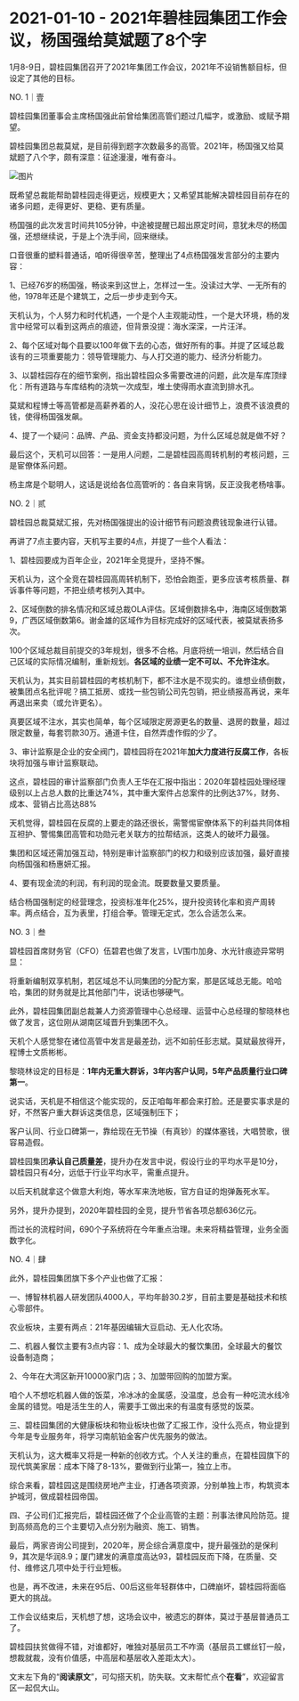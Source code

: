 # 2021-01-10 - 2021年碧桂园集团工作会议，杨国强给莫斌题了8个字

1月8-9日，碧桂园集团召开了2021年集团工作会议，2021年不设销售额目标，但设定了其他的目标。

NO. 1｜壹

碧桂园集团董事会主席杨国强此前曾给集团高管们题过几幅字，或激励、或赋予期望。

碧桂园集团总裁莫斌，是目前得到题字次数最多的高管。2021年，杨国强又给莫斌题了八个字，颇有深意：征途漫漫，唯有奋斗。

![图片](https://mmbiz.qpic.cn/mmbiz_jpg/11MRJ9lllc3q8QYNUmibjWYiclxQM26llqbcgnVuhM0rH0Sia2ECWxCAWfj5Lw3eou7HLibW8MwlnuDVgNUy3FqB2Q/640?wx_fmt=jpeg&tp=webp&wxfrom=5&wx_lazy=1)

既希望总裁能帮助碧桂园走得更远，规模更大；又希望其能解决碧桂园目前存在的诸多问题，走得更好、更稳、更有质量。

杨国强的此次发言时间共105分钟，中途被提醒已超出原定时间，意犹未尽的杨国强，还想继续说，于是上个洗手间，回来继续。

口音很重的塑料普通话，咱听得很辛苦，整理出了4点杨国强发言部分的主要内容：

1、已经76岁的杨国强，畅谈来到这世上，怎样过一生。没读过大学、一无所有的他，1978年还是个建筑工，之后一步步走到今天。

天机认为，个人努力和时代机遇，一个是个人主观能动性，一个是大环境，杨的发言中经常可以看到这两点的痕迹，但背景没提：海水深深，一片汪洋。

2、每个区域对每个县要以100年做下去的心态，做好所有的事。并提了区域总裁该有的三项重要能力：领导管理能力、与人打交道的能力、经济分析能力。

3、以碧桂园存在的细节案例，指出碧桂园众多需要改进的问题，此次是车库顶绿化：所有道路与车库结构的浇筑一次成型，堆土使得雨水直流到排水孔。

莫斌和程博士等高管都是高薪养着的人，没花心思在设计细节上，浪费不该浪费的钱，使得杨国强发飙。

4、提了一个疑问：品牌、产品、资金支持都没问题，为什么区域总就是做不好？

最后这个，天机可以回答：一是用人问题，二是碧桂园高周转机制的考核问题，三是宦僚体系问题。

杨主席是个聪明人，这话是说给各位高管听的：各自来背锅，反正没我老杨啥事。

NO. 2｜贰

碧桂园总裁莫斌汇报，先对杨国强提出的设计细节有问题浪费钱现象进行认错。

再讲了7点主要内容，天机写主要的4点，并提了一些个人看法：

1、碧桂园要成为百年企业，2021年全竞提升，坚持不懈。

天机认为，这个全竞在碧桂园高周转机制下，恐怕会跑歪，更多应该考核质量、群诉事件等问题，不把业绩考核列入其中。

2、区域倒数的排名情况和区域总裁OLA评估。区域倒数排名中，海南区域倒数第9，广西区域倒数第6。谢金雄的区域作为目标完成好的区域代表，被莫斌表扬多次。

100个区域总裁目前提交的3年规划，很多不合格。月底将统一培训，然后结合自己区域的实际情况编制，重新规划。**各区域的业绩一定不可以、不允许注水**。

天机认为，其实目前碧桂园的考核机制下，都不注水是不现实的。谁想业绩倒数，被集团点名批评呢？搞工抵房、或找一些包销公司先包销，把业绩报高再说，来年再退出来卖（或允许更名）。

真要区域不注水，其实也简单，每个区域限定房源更名的数量、退房的数量，超过限定数量，每套罚款30万。通道卡住，自然弄虚作假的少了。

3、审计监察是企业的安全阀门，碧桂园将在2021年**加大力度进行反腐工作**，各板块将加强与审计监察联动。

这点，碧桂园的审计监察部门负责人王华在汇报中指出：2020年碧桂园处理经理级别以上占总人数的比重达74%，其中重大案件占总案件的比例达37%，财务、成本、营销占比高达88%

天机觉得，碧桂园在反腐的上要走的路还很长，需警惕宦僚体系下的利益共同体相互袒护、警惕集团高管和功勋元老关联方的拉帮结派，这类人的破坏力最强。

集团和区域还需加强互动，特别是审计监察部门的权力和级别应该加强，最好直接向杨国强和杨惠妍汇报。

4、要有现金流的利润，有利润的现金流。既要数量又要质量。

结合杨国强制定的经营理念，投资标准年化25%，提升投资转化率和资产周转率。两点结合，互为表里，打组合拳。管理无定式，怎么合适怎么来。

NO. 3｜叁

碧桂园首席财务官（CFO）伍碧君也做了发言，LV围巾加身、水光针痕迹异常明显：

将重新编制双享机制，若区域总不认同集团的分配方案，那是区域总无能。哈哈哈，集团的财务就是比其他部门牛，说话也够硬气。

此外，碧桂园集团副总裁兼人力资源管理中心总经理、运营中心总经理的黎晓林也做了发言，这位刚从湖南区域晋升到集团不久。

天机个人感觉黎在诸位高管中发言是最差劲，远不如前任彭志斌。莫斌最放得开，程博士文质彬彬。

黎晓林设定的目标是：**1年内无重大群诉，3年内客户认同，5年产品质量行业口碑第一**。

说实话，天机是不相信这个能实现的，反正咱每年都会来打脸。还是要实事求是的好，不然客户重大群诉这类信息，区域强制压下；

客户认同、行业口碑第一，靠给现在无节操（有真钞）的媒体塞钱，大唱赞歌，很容易造假。

碧桂园集团**承认自己质量差**，提升办在发言中说，假设行业的平均水平是10分，碧桂园只有4分，远低于行业平均水平，需重点提升。

以后天机就拿这个做意大利炮，等水军来洗地板，官方自证的炮弹轰死水军。

另外，提升办提到，2020年碧桂园的全竞，提升节省各项总额636亿元。

而过长的流程时间，690个子系统将在今年重点治理。未来将精益管理，业务全面数字化。

NO. 4｜肆

此外，碧桂园集团旗下多个产业也做了汇报：

一、博智林机器人研发团队4000人，平均年龄30.2岁，目前主要是基础技术和核心零部件。

农业板块，主要有两点：21年基因编辑大豆启动、无人化农场。

二、机器人餐饮主要有3点内容：1、成为全球最大的餐饮集团，全球最大的餐饮设备制造商；

2、今年在大湾区新开10000家门店；3、加盟带回购的加盟方案。

咱个人不想吃机器人做的饭菜，冷冰冰的金属感，没温度，总会有一种吃流水线冷金属的错觉。咱是活生生的人，需要手工做出来的有温度有感觉的饭菜。

三、碧桂园集团的大健康板块和物业板块也做了汇报工作，没什么亮点，物业提到今年是专业服务年，将学习南航铂金客户优先服务的做法。

天机认为，这大概率又将是一种新的创收方式。个人关注的重点，在碧桂园旗下的现代筑美家居：成本下降了8-13%，要做到行业第一，独立上市。

综合来看，碧桂园这是围绕房地产主业，打通各项资源，分别单独上市，构筑资本护城河，做成碧桂园帝国。

四、子公司们汇报完后，碧桂园还做了个企业高管的主题：刑事法律风险防范。提到高频高危的三个主要切入点分别为融资、施工、销售。

最后，两家咨询公司提到，2020年，房企综合满意度中，提升最强劲的是保利9，其次是华润8.9；厦门建发的满意度高达93，碧桂园反而下降，在质量、交付、维修这几项中处于行业短板。

也是，再不改进，未来在95后、00后这些年轻群体中，口碑崩坏，碧桂园将面临更大的挑战。

工作会议结束后，天机想了想，这场会议中，被遗忘的群体，莫过于基层普通员工了。

碧桂园扶贫做得不错，对谁都好，唯独对基层员工不咋滴（基层员工螺丝钉一般，想裁就裁，没有价值感，中高层和基层收入差距太大）。

文末左下角的“**阅读原文**”，可勾搭天机，防失联。文末帮忙点个**在看**”，欢迎留言区一起侃大山。

